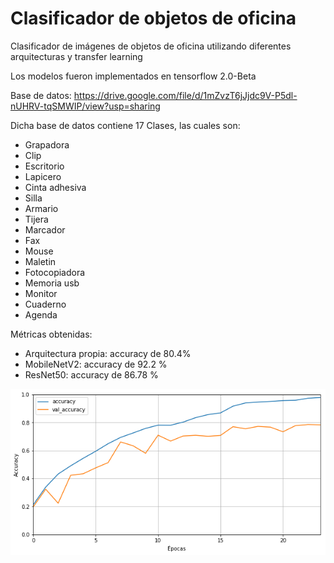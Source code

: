 # Clasificador de objetos de oficina 

Clasificador de imágenes de objetos de oficina utilizando diferentes arquitecturas y transfer learning 

Los modelos fueron implementados en tensorflow 2.0-Beta

Base de datos: 
https://drive.google.com/file/d/1mZvzT6jJjdc9V-P5dl-nUHRV-tqSMWIP/view?usp=sharing

Dicha base de datos contiene 17 Clases, las cuales son:

* Grapadora
* Clip
* Escritorio
* Lapicero
* Cinta adhesiva 
* Silla
* Armario
* Tijera
* Marcador
* Fax
* Mouse
* Maletin 
* Fotocopiadora
* Memoria usb
* Monitor
* Cuaderno
* Agenda

Métricas obtenidas:

* Arquitectura propia: accuracy de 80.4%
* MobileNetV2: accuracy de 92.2 %
* ResNet50: accuracy de 86.78 %


![alt text](/images/accuracy_basic_model.png)
